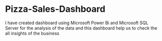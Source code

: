 # Pizza-Sales-Dashboard
I have created dashboard using Microsoft Power Bi and Microsoft SQL Server for the analysis of the data and this dashboard help us to check the all insights of the business 
